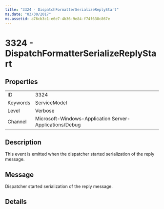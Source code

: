 ```yaml
---
title: "3324 - DispatchFormatterSerializeReplyStart"
ms.date: "03/30/2017"
ms.assetid: a76cb3c1-e6e7-4b36-9e84-f74f638c867e
---
```

# 3324 - DispatchFormatterSerializeReplyStart
## Properties  


|||  
|-|-|  
|ID|3324|  
|Keywords|ServiceModel|  
|Level|Verbose|  
|Channel|Microsoft-Windows-Application Server-Applications/Debug|  

## Description  
 This event is emitted when the dispatcher started serialization of the reply message.  

## Message  
 Dispatcher started serialization of the reply message.  

## Details
